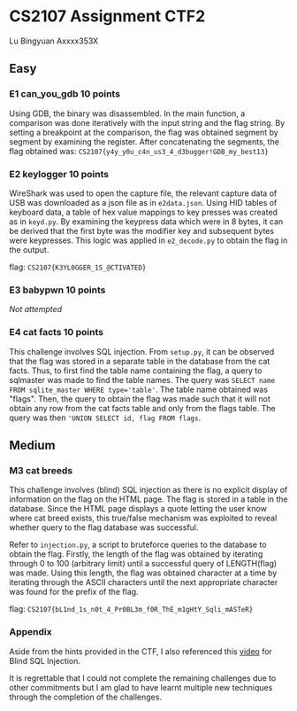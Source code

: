 # CS2107 Assignment CTF2

Lu Bingyuan Axxxx353X

## Easy

### E1 can_you_gdb 10 points

Using GDB, the binary was disassembled. In the main function, a comparison was done iteratively with the input string and the flag string. By setting a breakpoint at the comparison, the flag was obtained segment by segment by examining the register. After concatenating the segments, the flag obtained was: `CS2107{y4y_y0u_c4n_us3_4_d3bugger!GDB_my_best13}`

### E2 keylogger 10 points

WireShark was used to open the capture file, the relevant capture data of USB was downloaded as a json file as in `e2data.json`. Using HID tables of keyboard data, a table of hex value mappings to key presses was created as in `keyd.py`. By examining the keypress data which were in 8 bytes, it can be derived that the first byte was the modifier key and subsequent bytes were keypresses. This logic was applied in `e2_decode.py` to obtain the flag in the output.

flag: `CS2107{K3YL0GGER_1S_@CTIVATED}`

### E3 babypwn 10 points

_Not attempted_

### E4 cat facts 10 points

This challenge involves SQL injection. From `setup.py`, it can be observed that the flag was stored in a separate table in the database from the cat facts.
Thus, to first find the table name containing the flag, a query to sqlmaster was made to find the table names.
The query was `SELECT name FROM sqlite_master WHERE type='table'`. The table name obtained was "flags". Then, the query to obtain the flag was made such that it will not obtain any row from the cat facts table and only from the flags table. The query was then `'UNION SELECT id, flag FROM flags`.

## Medium

### M3 cat breeds

This challenge involves (blind) SQL injection as there is no explicit display of information on the flag on the HTML page. The flag is stored in a table in the database.
Since the HTML page displays a quote letting the user know where cat breed exists, this true/false mechanism was exploited to reveal whether query to the flag database was successful.

Refer to `injection.py`, a script to bruteforce queries to the database to obtain the flag. Firstly, the length of the flag was obtained by iterating through 0 to 100 (arbitrary limit) until a successful query of LENGTH(flag) was made. Using this length, the flag was obtained character at a time by iterating through the ASCII characters until the next appropriate character was found for the prefix of the flag.

flag: `CS2107{bL1nd_1s_n0t_4_Pr0BL3m_f0R_ThE_m1gHtY_Sqli_mASTeR}`

### Appendix

Aside from the hints provided in the CTF, I also referenced this [video](https://www.youtube.com/watch?v=1Qs195_8hNw) for Blind SQL Injection.

It is regrettable that I could not complete the remaining challenges due to other commitments but I am glad to have learnt multiple new techniques through the completion of the challenges.
